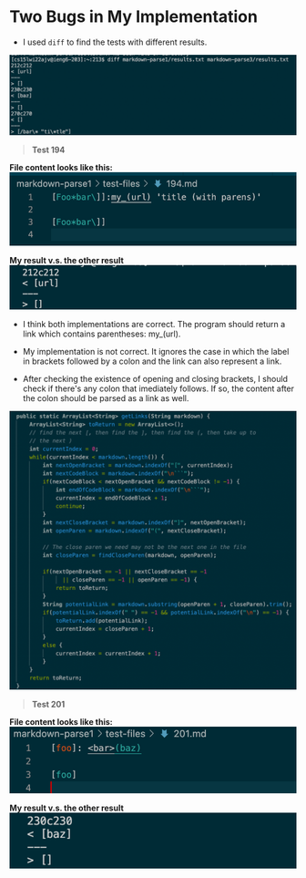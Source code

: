 # Two Bugs in My Implementation

* I used `diff` to find the tests with different results.

![Image](labrepo5-1.png)
> **Test 194**

**File content looks like this:**
![Image](labrepo5-2.png)

**My result v.s. the other result**
![Image](labrepo5-3.png)

 * I think both implementations are correct. The program should return a link which contains parentheses: my_(url).

 * My implementation is not correct. It ignores the case in which the label in brackets followed  by a colon and the link can also represent a link. 
 
 * After checking the existence of opening and closing brackets, I should check if there's any colon that imediately follows. If so, the content after the colon should be parsed as a link as well.

 ![Image](labrepo5-4.png)


> **Test 201**

**File content looks like this:**
![Image](labrepo5-5.png)

**My result v.s. the other result**
![Image](labrepo5-6.png)
